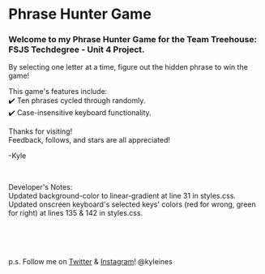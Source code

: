 # Phrase Hunter Game

### Welcome to my Phrase Hunter Game for the Team Treehouse: FSJS Techdegree - Unit 4 Project.

By selecting one letter at a time, figure out the hidden phrase to win the game!

This game's features include: \
:heavy_check_mark: Ten phrases cycled through randomly. \
:heavy_check_mark: Case-insensitive keyboard functionality.

Thanks for visiting! \
Feedback, follows, and stars are all appreciated!

-Kyle

<br>

Developer's Notes: \
Updated background-color to linear-gradient at line 31 in styles.css. \
Updated onscreen keyboard's selected keys' colors (red for wrong, green for right) at lines 135 & 142 in styles.css.

<br>
<br>
<br>

p.s. Follow me on [Twitter](https://twitter.com/kyleines) & [Instagram](https://instagram.com/kyleines)! @kyleines